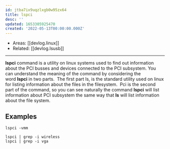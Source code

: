 ```yaml
---
id: jtba7ix9uqzlxgb0w95zx64
title: lspci
desc: ''
updated: 1653305925470
created: '2022-05-13T00:00:00.000Z'
---
```


- Areas: [[devlog.linux]]
- Related: [[devlog.lsusb]]

---

**lspci** command is a utility on linux systems used to find out information about the PCI busses and devices connected to the PCI subsystem. You can understand the meaning of the command by considering the word **lspci** in two parts.  The first part ls, is the standard utility used on linux for listing information about the files in the filesystem.  Pci is the second part of the command, so you can see naturally the command **lspci** will list information about PCI subsystem the same way that **ls** will list information about the file system.

## Examples

```
lspci -vmm
```

```
lspci | grep -i wireless
lspci | grep -i vga
```
